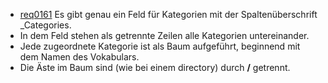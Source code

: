 * [req0161](https://github.com/PolitAktiv/politaktiv-requirements/tree/master/de/requirements/req0161.md)
Es gibt genau ein Feld für Kategorien mit der Spaltenüberschrift _Categories.
 * In dem Feld stehen als getrennte Zeilen alle Kategorien untereinander.
 * Jede zugeordnete Kategorie ist als Baum aufgeführt, beginnend mit dem Namen des Vokabulars.
 * Die Äste im Baum sind (wie bei einem directory) durch **/** getrennt.
 
